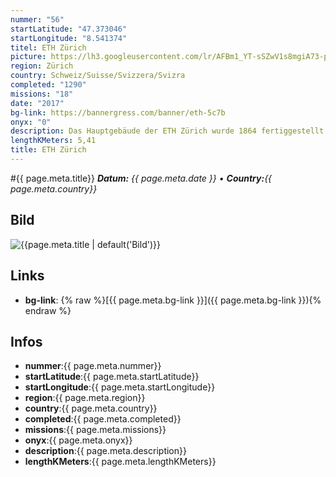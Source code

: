 ```yaml
---
nummer: "56"
startLatitude: "47.373046"
startLongitude: "8.541374"
titel: ETH Zürich
picture: https://lh3.googleusercontent.com/lr/AFBm1_YT-sSZwV1s8mgiA73-pQQDBM6MHhQUbSoKruWVbLgj5G8TtAcTDs_vPr0xBp3xnkpjNBtCdZtufiiUzAQDj61pfNf5OM88cONE_xIwlxIPcOCG4_J6HR0LUc7-lMdIuu3xVpQM8kNRLd9wAzEX7TJ3Uwy8YHYaLb81psaioNdh9DqkEDNfTKdN9YtZvScS7NKe90fvhUxxSifRlCowwG_rp30PehKQaRSDCH1b09FZc7NAqbUeDJM-p8R69ljfsb1il5QBIdbxPmF61EuEnGOt3shvFQlN4DAXidPs1yovVxIMFb9b7Lmrf6U6sqWjjdS75Tl1cv0c65mwKfZLLY5fVNSDI7FTQkQqCJWARdAKHboXERI3npk0I-rDBzH4vivq5qrR8fI86nUnoG4Y4zkoaZNbLVM7eJ00q5sLUUepsyzsddKFFQj0ogI55vmrKdLU_498qnqPEY7LwX3izKkN29M1AjDeWfXWgCHersP8qy3Aexym7mluf31cmk_6aRIJzI8yHk06VnBJb5CsEAQXUb4BtKt3G1QX-S0rhivWLQ4Iu_x-m1EPjaI720Eqbn-ZsPMTvX796c9fZbqCJk2PbNSbsCY2-Jfo1RPzh2NAOl3TFBrC56Xr8hzqFXkP4jqscdylRiiToEryeKWr6pvpVLgkNRAXhanSXkGj1_4z5W2AsNC-T_YELQhx1BvgmzouRRJtwPlSrUIXagLl25M3MCgMluaRVOz25NR89t4oV1vRL2DSpgm_ushjNkNLyPKFTreX9arCo4wHxuKMgMYaV9iB3XZ02onOaN_IL0dlv5atecWMQ247BvJwWR3zY5NwkxJbdlbhKtQiZmleNZBzp2ycORPlT4hz
region: Zürich
country: Schweiz/Suisse/Svizzera/Svizra
completed: "1290"
missions: "18"
date: "2017"
bg-link: https://bannergress.com/banner/eth-5c7b
onyx: "0"
description: Das Hauptgebäude der ETH Zürich wurde 1864 fertiggestellt. Von 1915 bis 1925 erhielt es ihr heutiges Aussehen.
lengthKMeters: 5,41
title: ETH Zürich
---
```


#{{ page.meta.title}}
_**Datum:** {{ page.meta.date }} • **Country:**{{ page.meta.country}}_

## Bild
![{{page.meta.title | default('Bild')}}]({{page.meta.picture}})

## Links
- **bg-link**: {% raw %}[{{ page.meta.bg-link }}]({{ page.meta.bg-link }}){% endraw %}

## Infos
- **nummer**:{{ page.meta.nummer}}
- **startLatitude**:{{ page.meta.startLatitude}}
- **startLongitude**:{{ page.meta.startLongitude}}
- **region**:{{ page.meta.region}}
- **country**:{{ page.meta.country}}
- **completed**:{{ page.meta.completed}}
- **missions**:{{ page.meta.missions}}
- **onyx**:{{ page.meta.onyx}}
- **description**:{{ page.meta.description}}
- **lengthKMeters**:{{ page.meta.lengthKMeters}}


